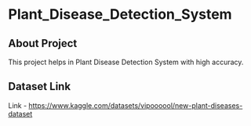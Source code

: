 # Plant_Disease_Detection_System

## About Project
This project helps in Plant Disease Detection System with high accuracy.

## Dataset Link
Link - https://www.kaggle.com/datasets/vipoooool/new-plant-diseases-dataset
